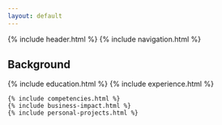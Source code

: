 ```yaml
---
layout: default
---
```


{% include header.html %}
{% include navigation.html %}

<div class="content-wrapper">
    <section id="education" class="section">
        <div class="section-header">
            <h2 class="section-title">Background</h2>
        </div>
        <div class="about-row">
            {% include education.html %}
            {% include experience.html %}
        </div>
    </section>
    
    {% include competencies.html %}
    {% include business-impact.html %}
    {% include personal-projects.html %}
</div>